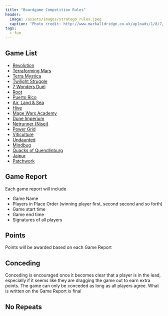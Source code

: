 ```yaml
---
title: "Boardgame Competition Rules"
header:
  image: /assets/images/stratego_rules.jpeg
  caption: "Photo credit: http://www.markalldridge.co.uk/uploads/1/8/7/0/18706268/6264212_orig.jpg"
tags: 
  - fun
---
```


## Game List
- [Revolution](https://boardgamegeek.com/boardgame/34887/revolution)
- [Terraforming Mars](https://boardgamegeek.com/boardgame/167791/terraforming-mars)
- [Terra Mystica](https://boardgamegeek.com/boardgame/120677/terra-mystica)
- [Twilight Struggle](https://boardgamegeek.com/boardgame/12333/twilight-struggle)
- [7 Wonders Duel](https://boardgamegeek.com/boardgame/173346/7-wonders-duel)
- [Root](https://boardgamegeek.com/boardgame/237182/root)
- [Puerto Rico](https://boardgamegeek.com/boardgame/3076/puerto-rico)
- [Air, Land & Sea](https://boardgamegeek.com/boardgame/247367/air-land-sea)
- [Hive](https://boardgamegeek.com/boardgame/2655/hive)
- [Mage Wars Academy](https://boardgamegeek.com/boardgame/172503/mage-wars-academy)
- [Dune Imperium](https://boardgamegeek.com/boardgame/316554/dune-imperium)
- [Netrunner (Nisei)](https://boardgamegeek.com/boardgame/124742/android-netrunner)
- [Power Grid](https://boardgamegeek.com/boardgame/2651/power-grid)
- [Viticulture](https://boardgamegeek.com/boardgame/183394/viticulture-essential-edition)
- [Undaunted](https://boardgamegeek.com/boardgame/268864/undaunted-normandy)
- [Mindbug](https://boardgamegeek.com/boardgame/345584/mindbug)
- [Quacks of Quendlinburg](https://boardgamegeek.com/boardgame/244521/quacks-quedlinburg)
- [Jaipur](https://boardgamegeek.com/boardgame/54043/jaipur)
- [Patchwork](https://boardgamegeek.com/boardgame/163412/patchwork)

## Game Report
Each game report will include 
- Game Name
- Players in Place Order (winning player first, second second and so forth)
- Game start time
- Game end time
- Signatures of all players

## Points
Points will be awarded based on each Game Report

## Conceding
Conceding is encouraged once it becomes clear that a player is in the lead, especially if it seems like they are dragging the game out to earn extra points. The game can only be conceded as long as all players agree. What is written on the Game Report is final 

## No Repeats



